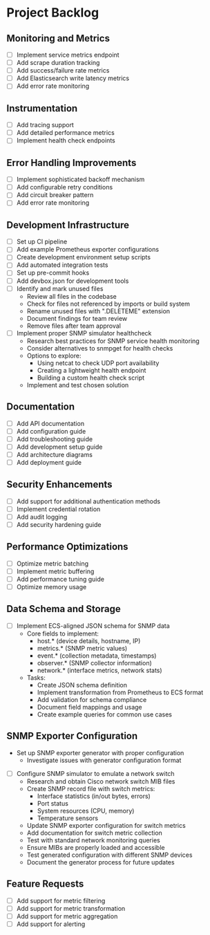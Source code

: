 # Project Backlog

## Monitoring and Metrics
- [ ] Implement service metrics endpoint
- [ ] Add scrape duration tracking
- [ ] Add success/failure rate metrics
- [ ] Add Elasticsearch write latency metrics
- [ ] Add error rate monitoring

## Instrumentation
- [ ] Add tracing support
- [ ] Add detailed performance metrics
- [ ] Implement health check endpoints

## Error Handling Improvements
- [ ] Implement sophisticated backoff mechanism
- [ ] Add configurable retry conditions
- [ ] Add circuit breaker pattern
- [ ] Add error rate monitoring

## Development Infrastructure
- [ ] Set up CI pipeline
- [ ] Add example Prometheus exporter configurations
- [ ] Create development environment setup scripts
- [ ] Add automated integration tests
- [ ] Set up pre-commit hooks
- [ ] Add devbox.json for development tools
- [ ] Identify and mark unused files
  - Review all files in the codebase
  - Check for files not referenced by imports or build system
  - Rename unused files with ".DELETEME" extension
  - Document findings for team review
  - Remove files after team approval
- [ ] Implement proper SNMP simulator healthcheck
  - Research best practices for SNMP service health monitoring
  - Consider alternatives to snmpget for health checks
  - Options to explore:
    - Using netcat to check UDP port availability
    - Creating a lightweight health endpoint
    - Building a custom health check script
  - Implement and test chosen solution

## Documentation
- [ ] Add API documentation
- [ ] Add configuration guide
- [ ] Add troubleshooting guide
- [ ] Add development setup guide
- [ ] Add architecture diagrams
- [ ] Add deployment guide

## Security Enhancements
- [ ] Add support for additional authentication methods
- [ ] Implement credential rotation
- [ ] Add audit logging
- [ ] Add security hardening guide

## Performance Optimizations
- [ ] Optimize metric batching
- [ ] Implement metric buffering
- [ ] Add performance tuning guide
- [ ] Optimize memory usage

## Data Schema and Storage
- [ ] Implement ECS-aligned JSON schema for SNMP data
  - Core fields to implement:
    - host.* (device details, hostname, IP)
    - metrics.* (SNMP metric values)
    - event.* (collection metadata, timestamps)
    - observer.* (SNMP collector information)
    - network.* (interface metrics, network stats)
  - Tasks:
    - Create JSON schema definition
    - Implement transformation from Prometheus to ECS format
    - Add validation for schema compliance
    - Document field mappings and usage
    - Create example queries for common use cases

## SNMP Exporter Configuration
- Set up SNMP exporter generator with proper configuration
  - Investigate issues with generator configuration format
- [ ] Configure SNMP simulator to emulate a network switch
  - Research and obtain Cisco network switch MIB files
  - Create SNMP record file with switch metrics:
    - Interface statistics (in/out bytes, errors)
    - Port status
    - System resources (CPU, memory)
    - Temperature sensors
  - Update SNMP exporter configuration for switch metrics
  - Add documentation for switch metric collection
  - Test with standard network monitoring queries
  - Ensure MIBs are properly loaded and accessible
  - Test generated configuration with different SNMP devices
  - Document the generator process for future updates

## Feature Requests
- [ ] Add support for metric filtering
- [ ] Add support for metric transformation
- [ ] Add support for metric aggregation
- [ ] Add support for alerting
